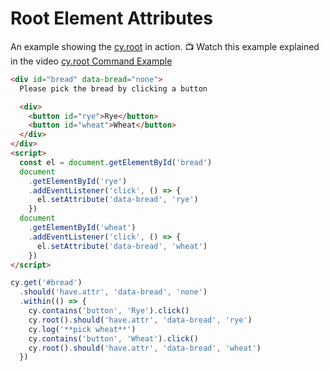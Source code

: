 # Root Element Attributes

An example showing the [cy.root](https://on.cypress.io/root) in action. 📺 Watch this example explained in the video [cy.root Command Example](https://youtu.be/XlXQm2sybQQ)

<!-- fiddle Root element attributes -->

```html hide
<div id="bread" data-bread="none">
  Please pick the bread by clicking a button

  <div>
    <button id="rye">Rye</button>
    <button id="wheat">Wheat</button>
  </div>
</div>
<script>
  const el = document.getElementById('bread')
  document
    .getElementById('rye')
    .addEventListener('click', () => {
      el.setAttribute('data-bread', 'rye')
    })
  document
    .getElementById('wheat')
    .addEventListener('click', () => {
      el.setAttribute('data-bread', 'wheat')
    })
</script>
```

```js
cy.get('#bread')
  .should('have.attr', 'data-bread', 'none')
  .within(() => {
    cy.contains('button', 'Rye').click()
    cy.root().should('have.attr', 'data-bread', 'rye')
    cy.log('**pick wheat**')
    cy.contains('button', 'Wheat').click()
    cy.root().should('have.attr', 'data-bread', 'wheat')
  })
```

<!-- fiddle-end -->
